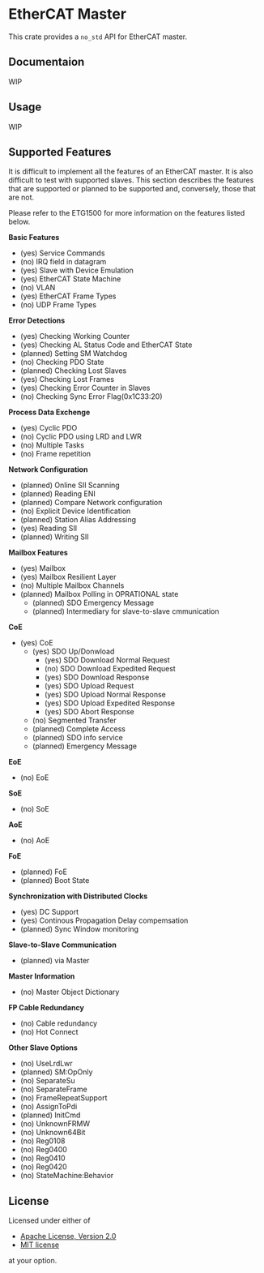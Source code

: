 # EtherCAT Master
This crate provides a `no_std` API for EtherCAT master.

## Documentaion
WIP

## Usage
WIP

## Supported Features
It is difficult to implement all the features of an EtherCAT master. It is also difficult to test with supported slaves. This section describes the features that are supported or planned to be supported and, conversely, those that are not.

Please refer to the ETG1500 for more information on the features listed below.

**Basic Features**
- (yes) Service Commands
- (no) IRQ field in datagram
- (yes) Slave with Device Emulation
- (yes) EtherCAT State Machine
- (no) VLAN
- (yes) EtherCAT Frame Types
- (no) UDP Frame Types

**Error Detections**
- (yes) Checking Working Counter
- (yes) Checking AL Status Code and EtherCAT State
- (planned) Setting SM Watchdog
- (no) Checking PDO State
- (planned) Checking Lost Slaves
- (yes) Checking Lost Frames
- (yes) Checking Error Counter in Slaves
- (no) Checking Sync Error Flag(0x1C33:20)

**Process Data Exchenge**
- (yes) Cyclic PDO
- (no) Cyclic PDO using LRD and LWR
- (no) Multiple Tasks
- (no) Frame repetition

**Network Configuration**
- (planned) Online SII Scanning
- (planned) Reading ENI
- (planned) Compare Network configuration
- (no) Explicit Device Identification
- (planned) Station Alias Addressing
- (yes) Reading SII
- (planned) Writing SII

**Mailbox Features**
- (yes) Mailbox
- (yes) Mailbox Resilient Layer
- (no) Multiple Mailbox Channels
- (planned) Mailbox Polling in OPRATIONAL state
  - (planned) SDO Emergency Message
  - (planned) Intermediary for slave-to-slave cmmunication

**CoE**
- (yes) CoE
  - (yes) SDO Up/Donwload
    - (yes) SDO Download Normal Request
    - (no) SDO Download Expedited Request
    - (yes) SDO Download Response
    - (yes) SDO Upload Request
    - (yes) SDO Upload Normal Response
    - (yes) SDO Upload Expedited Response
    - (yes) SDO Abort Response
  - (no) Segmented Transfer
  - (planned) Complete Access
  - (planned) SDO info service
  - (planned) Emergency Message

**EoE**
- (no) EoE

**SoE**
- (no) SoE

**AoE**
- (no) AoE

**FoE**
- (planned) FoE
- (planned) Boot State

**Synchronization with Distributed Clocks**
- (yes) DC Support
- (yes) Continous Propagation Delay compemsation
- (planned) Sync Window monitoring

**Slave-to-Slave Communication**
- (planned) via Master

**Master Information**
- (no) Master Object Dictionary

**FP Cable Redundancy**
- (no) Cable redundancy
- (no) Hot Connect

**Other Slave Options**
- (no) UseLrdLwr
- (planned) SM:OpOnly
- (no) SeparateSu
- (no) SeparateFrame
- (no) FrameRepeatSupport
- (no) AssignToPdi
- (planned) InitCmd
- (no) UnknownFRMW
- (no) Unknown64Bit
- (no) Reg0108
- (no) Reg0400
- (no) Reg0410
- (no) Reg0420
- (no) StateMachine:Behavior

## License

Licensed under either of

 * [Apache License, Version 2.0](http://www.apache.org/licenses/LICENSE-2.0)
 * [MIT license](http://opensource.org/licenses/MIT)

at your option.